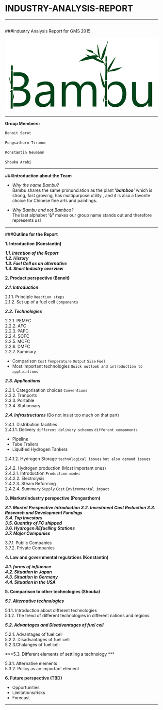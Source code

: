 # INDUSTRY-ANALYSIS-REPORT

___
___

###Industry Analysis Report for GMS 2015

![Bambu Logo](https://github.com/BambuGMS/Industry-Analysis-Report/blob/master/Project/Resources/Logo%20slimm.png)

___
**Group Members:**

    Benoit Serot

    Pongsathorn Tiranun

    Konstantin Neumann

    Shouka Arabi


___

###**Introduction about the Team**

- _Why the name Bambu?_  
	Bambu shares the same pronunciation as the plant **_'bamboo'_** which is strong, fast growing,  has multipurpose utility , and it is also a favorite choice for Chinese fine arts and paintings.

- _Why Bambu and not Bamboo?_  
	The last alphabet **_'U'_** makes our group name stands out and therefore represents us!

___

###**Outline for the Report**

**1. Introduction (Konstantin)**

***1.1. Intention of the Report</br>***
***1.2. History</br>***
***1.3. Fuel Cell as an alternative</br>***
***1.4. Short Industry overview***

**2. Product perspective (Benoit)**

***2.1. Introduction***

2.1.1. Principle `Reaction steps`</br>
2.1.2. Set up of a fuel cell `Components`

***2.2. Technologies***

2.2.1. PEMFC</br>
2.2.2. AFC</br>
2.2.3. PAFC</br>
2.2.4. SOFC</br>
2.2.5. MCFC</br>
2.2.6. DMFC</br>
2.2.7. Summary
* Comparison `Cost` `Temperature` `Output` `Size` `Fuel`
* Most important technologies `Quick outlook and introduction to applications`

***2.3. Applications***

2.3.1. Categorisation choices `Conventions`</br>
2.3.2. Tranports</br>
2.3.3. Portable</br>
2.3.4. Stationnary</br>

***2.4. Infrastructures*** (Do not insist too much on that part)

2.4.1. Distribution facilities</br>
2.4.1.1. Delivery `different delivery schemes` `different components`
* Pipeline
* Tube Trailers
* Liquified Hydrogen Tankers

2.4.1.2. Hydrogen Storage `technological issues` `but also demand issues`

2.4.2. Hydrogen production (Most important ones)</br>
2.4.2.1. Introduction `Production modes`</br>
2.4.2.2. Electrolysis</br>
2.4.2.3. Steam Reforming</br>
2.4.2.4. Summary `Supply` `Cost` `Environmental impact`

**3. Market/Industry perspective (Pongsathorn)**

***3.1. Market Prespective Introduction***
***3.2. Investment Cost Reduction***
***3.3. Research and Development Fundings***  
***3.4. Top Investors***  
***3.5. Quantity of FC shipped***  
***3.6. Hydrogen REfuelling Stations***  
***3.7. Major Companies***  

3.7.1. Public Companies</br>
3.7.2. Private Companies</br>

**4. Law and governmental regulations (Konstantin)**

***4.1. forms of influence</br>***
***4.2. Situation in Japan</br>***
***4.3. Situation in Germany</br>***
***4.4. Situation in the USA***

**5. Comparison to other technologies (Shouka)**

***5.1. Alternative technologies</br>***

5.1.1. Introduction about different technologies</br>
5.1.2. The trend of different technologies in different nations and regions</br>

***5.2. Advantages and Disadvantages of fuel cell***

5.2.1. Advantages of fuel cell</br>
5.2.2. Disadvantages of fuel cell</br>
5.2.3.Chalanges of fuel cell</br>

***5.3. Different elements of settling a technology ***

5.3.1. Alternative elements</br>
5.3.2. Policy as an important element</br>














**6. Future perspective (TBD)**
* Opportunities
* Limitations/risks
* Forecast

___
